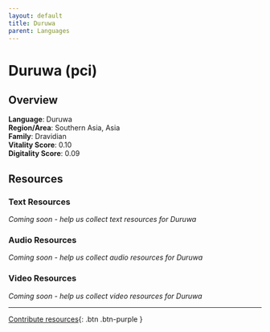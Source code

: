 ```yaml
---
layout: default
title: Duruwa
parent: Languages
---
```


# Duruwa (pci)

## Overview

**Language**: Duruwa  
**Region/Area**: Southern Asia, Asia  
**Family**: Dravidian  
**Vitality Score**: 0.10  
**Digitality Score**: 0.09  

## Resources

### Text Resources
*Coming soon - help us collect text resources for Duruwa*

### Audio Resources
*Coming soon - help us collect audio resources for Duruwa*

### Video Resources
*Coming soon - help us collect video resources for Duruwa*

---

[Contribute resources](https://fairtrain.github.io/){: .btn .btn-purple }
